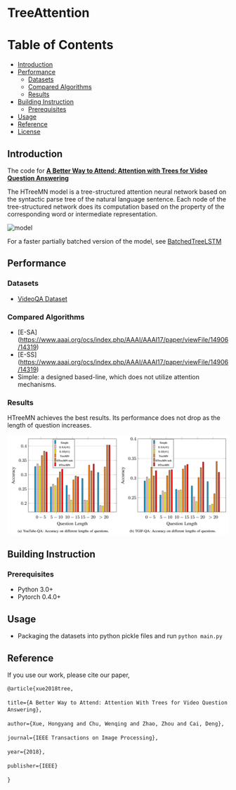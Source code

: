 # TreeAttention

Table of Contents
=================
<!--ts-->
* [Introduction](#introduction)
* [Performance](#performance)
	 * [Datasets](#datasets)
	 * [Compared Algorithms](#compared-algorithms)
	 * [Results](#results)
* [Building Instruction](#building-instruction)
	 * [Prerequisites](#prerequisites)
* [Usage](#usage)
* [Reference](#reference)
* [License](#license)
<!--te-->

## Introduction
The code for [**A Better Way to Attend: Attention with Trees for Video Question Answering**](https://ieeexplore.ieee.org/document/8419716)

The HTreeMN model is a tree-structured attention neural network based on the syntactic parse tree of the natural language sentence. Each node of the tree-structured network does its computation based on the property of the corresponding word or intermediate representation.

![model](https://github.com/xuehy/TreeAttention/blob/master/overview.png)

For a faster partially batched version of the model, see [BatchedTreeLSTM](https://github.com/xuehy/BatchedTreeLSTM)

## Performance

### Datasets

+ [VideoQA Dataset](https://github.com/xuehy/videoqa)

### Compared Algorithms


+ [E-SA] (https://www.aaai.org/ocs/index.php/AAAI/AAAI17/paper/viewFile/14906/14319)
+ [E-SS] (https://www.aaai.org/ocs/index.php/AAAI/AAAI17/paper/viewFile/14906/14319) 
+ Simple: a designed based-line, which does not utilize attention mechanisms.


### Results
HTreeMN achieves the best results. Its performance does not drop as the length of question increases.

![table](https://github.com/ZJULearning/TreeAttention/blob/master/r.png)


## Building Instruction

### Prerequisites

+ Python 3.0+
+ Pytorch 0.4.0+


## Usage
+ Packaging the datasets into python pickle files and run ``` python main.py ```

## Reference
If you use our work, please cite our paper,
```
@article{xue2018tree,

title={A Better Way to Attend: Attention With Trees for Video Question Answering},

author={Xue, Hongyang and Chu, Wenqing and Zhao, Zhou and Cai, Deng},

journal={IEEE Transactions on Image Processing},

year={2018},

publisher={IEEE}

}
```



